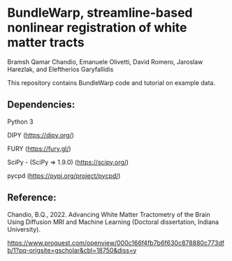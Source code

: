 # BundleWarp, streamline-based nonlinear registration of white matter tracts
 Bramsh Qamar Chandio, Emanuele Olivetti, David Romero, Jaroslaw Harezlak, and Eleftherios Garyfallidis

This repository contains BundleWarp code and tutorial on example data.

## Dependencies:

Python 3

DIPY (https://dipy.org/)

FURY (https://fury.gl/)

SciPy - (SciPy => 1.9.0) (https://scipy.org/) 

pycpd (https://pypi.org/project/pycpd/)


## Reference:

Chandio, B.Q., 2022. Advancing White Matter Tractometry of the Brain Using Diffusion MRI and Machine Learning (Doctoral dissertation, Indiana University).

https://www.proquest.com/openview/000c166f4fb7b6f630c878880c773dfb/1?pq-origsite=gscholar&cbl=18750&diss=y
